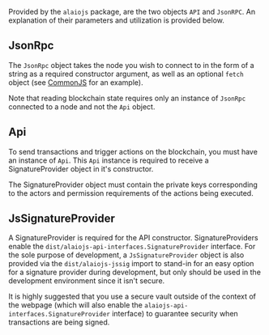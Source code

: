 Provided by the `alaiojs` package, are the two objects `API` and `JsonRPC`. An explanation of their parameters and utilization is provided below.

## JsonRpc
The `JsonRpc` object takes the node you wish to connect to in the form of a string as a required constructor argument, as well as an optional `fetch` object (see [CommonJS](01_commonjs.md) for an example).  

Note that reading blockchain state requires only an instance of `JsonRpc` connected to a node and not the `Api` object.

## Api
To send transactions and trigger actions on the blockchain, you must have an instance of `Api`. This `Api` instance is required to receive a SignatureProvider object in it's constructor.

The SignatureProvider object must contain the private keys corresponding to the actors and permission requirements of the actions being executed.

## JsSignatureProvider

A SignatureProvider is required for the API constructor. SignatureProviders enable the `dist/alaiojs-api-interfaces.SignatureProvider` interface. For the sole purpose of development, a `JsSignatureProvider` object is also provided via the `dist/alaiojs-jssig` import to stand-in for an easy option for a signature provider during development, but only should be used in the development environment since it isn't secure.

It is highly suggested that you use a secure vault outside of the context of the webpage (which will also enable the `alaiojs-api-interfaces.SignatureProvider` interface) to guarantee security when transactions are being signed.
